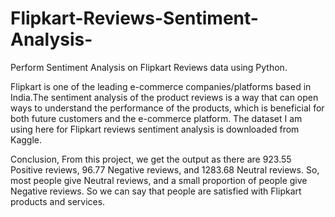 # Flipkart-Reviews-Sentiment-Analysis-
Perform Sentiment Analysis on Flipkart Reviews data using Python.

Flipkart is one of the leading e-commerce companies/platforms based in India.The sentiment analysis of the product reviews is a way that can open ways to understand the performance of the products, which is beneficial for both future customers and the e-commerce platform. 
The dataset I am using here for Flipkart reviews sentiment analysis is downloaded from Kaggle.

Conclusion, 
From this project, we get the output as there are 923.55 Positive reviews, 96.77 Negative reviews, and 1283.68 Neutral reviews. 
So, most people give Neutral reviews, and a small proportion of people give Negative reviews. So we can say that people are satisfied with Flipkart products and services.
